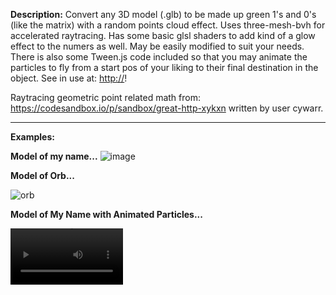 <b>Description:</b> Convert any 3D model (.glb) to be made up green 1's and 0's (like the matrix) with a random points cloud effect. Uses three-mesh-bvh for accelerated raytracing. Has some basic glsl shaders to add kind of a glow effect to the numers as well. May be easily modified to suit your needs. There is also some Tween.js code included so that you may animate the particles to fly from a start pos of your liking to their final destination in the object. See in use at: [http://](https://www.zrosario.com/)!

Raytracing geometric point related math from: https://codesandbox.io/p/sandbox/great-http-xykxn written by user cywarr.

***
<b>Examples:</b>

<b>Model of my name...</b>
![image](https://github.com/user-attachments/assets/b5b78ba8-27f2-4431-b83b-c260d0762732) 

<b>Model of Orb...</b>

![orb](https://github.com/user-attachments/assets/6707c384-9a64-4b9f-afdc-d2e09d8bfef5)

<b>Model of My Name with Animated Particles...</b>

<video src='https://github.com/user-attachments/assets/fb9fd27b-0b33-4b49-87c3-47a64acb3dd5' width=180/>
https://github.com/user-attachments/assets/fb9fd27b-0b33-4b49-87c3-47a64acb3dd5

